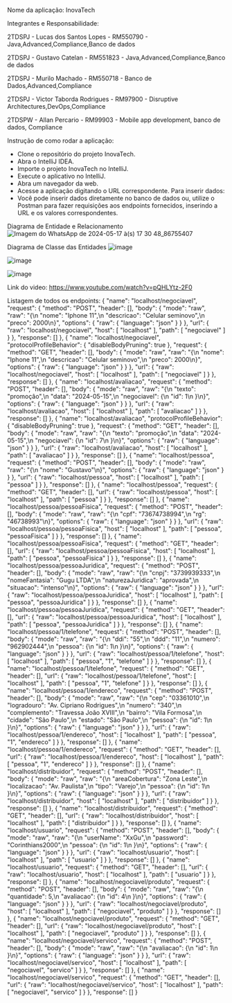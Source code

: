 Nome da aplicação: InovaTech

Integrantes e Responsabilidade:

2TDSPJ - Lucas dos Santos Lopes - RM550790 - Java,Advanced,Compliance,Banco de dados

2TDSPJ - Gustavo Catelan - RM551823 - Java,Advanced,Compliance,Banco de dados

2TDSPJ - Murilo Machado - RM550718 - Banco de Dados,Advanced,Compliance

2TDSPJ - Victor Taborda Rodrigues - RM97900 - Disruptive Architectures,DevOps,Compliance

2TDSPW - Allan Percario - RM99903 - Mobile app development, banco de dados, Compliance

Instrução de como rodar a aplicação:
- Clone o repositório do projeto InovaTech.
- Abra o IntelliJ IDEA.
- Importe o projeto InovaTech no IntelliJ.
- Execute o aplicativo no IntelliJ.
- Abra um navegador da web.
- Acesse a aplicação digitando o URL correspondente.
Para inserir dados:
- Você pode inserir dados diretamente no banco de dados ou, utilize o Postman para fazer requisições aos endpoints fornecidos, inserindo a URL e os valores correspondentes.





Diagrama de Entidade e Relacionamento
![Imagem do WhatsApp de 2024-05-17 à(s) 17 30 48_86755407](https://github.com/GustavoCatelan/JavaChallenge/assets/127765306/696001b0-f929-4384-b91c-a50611f9759b)


Diagrama de Classe das Entidades
![image](https://github.com/GustavoCatelan/JavaChallenge/assets/127765306/74b62abd-41ad-4430-8611-e07883ab3bf8)

![image](https://github.com/GustavoCatelan/JavaChallenge/assets/127765306/2352908f-4c19-4b36-aae2-e751e441d19a)

![image](https://github.com/GustavoCatelan/JavaChallenge/assets/127765306/04cf84d1-d9c4-4492-81c4-1ecabc616195)


Link do video:
https://www.youtube.com/watch?v=pQHLYtz-2F0

Listagem de todos os endpoints:
{
			"name": "localhost/negociavel",
			"request": {
				"method": "POST",
				"header": [],
				"body": {
					"mode": "raw",
					"raw": "{\n    \"nome\": \"Iphone 11\",\n    \"descricao\": \"Celular seminovo\",\n    \"preco\": 2000\n}",
					"options": {
						"raw": {
							"language": "json"
						}
					}
				},
				"url": {
					"raw": "localhost/negociavel",
					"host": [
						"localhost"
					],
					"path": [
						"negociavel"
					]
				}
			},
			"response": []
		},
		{
			"name": "localhost/negociavel",
			"protocolProfileBehavior": {
				"disableBodyPruning": true
			},
			"request": {
				"method": "GET",
				"header": [],
				"body": {
					"mode": "raw",
					"raw": "{\n    \"nome\": \"Iphone 11\",\n    \"descricao\": \"Celular seminovo\",\n    \"preco\": 2000\n}",
					"options": {
						"raw": {
							"language": "json"
						}
					}
				},
				"url": {
					"raw": "localhost/negociavel",
					"host": [
						"localhost"
					],
					"path": [
						"negociavel"
					]
				}
			},
			"response": []
		},
		{
			"name": "localhost/avaliacao",
			"request": {
				"method": "POST",
				"header": [],
				"body": {
					"mode": "raw",
					"raw": "{\n    \"texto\": \"promoçâo\",\n    \"data\": \"2024-05-15\",\n    \"negociavel\": {\n        \"id\": 1\n    }\n}",
					"options": {
						"raw": {
							"language": "json"
						}
					}
				},
				"url": {
					"raw": "localhost/avaliacao",
					"host": [
						"localhost"
					],
					"path": [
						"avaliacao"
					]
				}
			},
			"response": []
		},
		{
			"name": "localhost/avaliacao",
			"protocolProfileBehavior": {
				"disableBodyPruning": true
			},
			"request": {
				"method": "GET",
				"header": [],
				"body": {
					"mode": "raw",
					"raw": "{\n    \"texto\": \"promoçâo\",\n    \"data\": \"2024-05-15\",\n    \"negociavel\": {\n        \"id\": 7\n    }\n}",
					"options": {
						"raw": {
							"language": "json"
						}
					}
				},
				"url": {
					"raw": "localhost/avaliacao",
					"host": [
						"localhost"
					],
					"path": [
						"avaliacao"
					]
				}
			},
			"response": []
		},
		{
			"name": "localhost/pessoa",
			"request": {
				"method": "POST",
				"header": [],
				"body": {
					"mode": "raw",
					"raw": "{\n    \"nome\": \"Gustavo\"\n}",
					"options": {
						"raw": {
							"language": "json"
						}
					}
				},
				"url": {
					"raw": "localhost/pessoa",
					"host": [
						"localhost"
					],
					"path": [
						"pessoa"
					]
				}
			},
			"response": []
		},
		{
			"name": "localhost/pessoa",
			"request": {
				"method": "GET",
				"header": [],
				"url": {
					"raw": "localhost/pessoa",
					"host": [
						"localhost"
					],
					"path": [
						"pessoa"
					]
				}
			},
			"response": []
		},
		{
			"name": "localhost/pessoa/pessoaFisica",
			"request": {
				"method": "POST",
				"header": [],
				"body": {
					"mode": "raw",
					"raw": "{\n  \"cpf\": \"73674738994\",\n  \"rg\": \"46738993\"\n}",
					"options": {
						"raw": {
							"language": "json"
						}
					}
				},
				"url": {
					"raw": "localhost/pessoa/pessoaFisica",
					"host": [
						"localhost"
					],
					"path": [
						"pessoa",
						"pessoaFisica"
					]
				}
			},
			"response": []
		},
		{
			"name": "localhost/pessoa/pessoaFisica",
			"request": {
				"method": "GET",
				"header": [],
				"url": {
					"raw": "localhost/pessoa/pessoaFisica",
					"host": [
						"localhost"
					],
					"path": [
						"pessoa",
						"pessoaFisica"
					]
				}
			},
			"response": []
		},
		{
			"name": "localhost/pessoa/pessoaJuridica",
			"request": {
				"method": "POST",
				"header": [],
				"body": {
					"mode": "raw",
					"raw": "{\n  \"cnpj\": \"3739939333\",\n  \"nomeFantasia\": \"Gugu LTDA\",\n  \"naturezaJuridica\": \"aprovada\",\n  \"situacao\": \"intenso\"\n}",
					"options": {
						"raw": {
							"language": "json"
						}
					}
				},
				"url": {
					"raw": "localhost/pessoa/pessoaJuridica",
					"host": [
						"localhost"
					],
					"path": [
						"pessoa",
						"pessoaJuridica"
					]
				}
			},
			"response": []
		},
		{
			"name": "localhost/pessoa/pessoaJuridica",
			"request": {
				"method": "GET",
				"header": [],
				"url": {
					"raw": "localhost/pessoa/pessoaJuridica",
					"host": [
						"localhost"
					],
					"path": [
						"pessoa",
						"pessoaJuridica"
					]
				}
			},
			"response": []
		},
		{
			"name": "localhost/pessoa/1/telefone",
			"request": {
				"method": "POST",
				"header": [],
				"body": {
					"mode": "raw",
					"raw": "{\n  \"ddi\": \"55\",\n  \"ddd\": \"11\",\n  \"numero\": \"962902444\",\n  \"pessoa\": {\n    \"id\": 1\n  }\n}",
					"options": {
						"raw": {
							"language": "json"
						}
					}
				},
				"url": {
					"raw": "localhost/pessoa/1/telefone",
					"host": [
						"localhost"
					],
					"path": [
						"pessoa",
						"1",
						"telefone"
					]
				}
			},
			"response": []
		},
		{
			"name": "localhost/pessoa/1/telefone",
			"request": {
				"method": "GET",
				"header": [],
				"url": {
					"raw": "localhost/pessoa/1/telefone",
					"host": [
						"localhost"
					],
					"path": [
						"pessoa",
						"1",
						"telefone"
					]
				}
			},
			"response": []
		},
		{
			"name": "localhost/pessoa/1/endereco",
			"request": {
				"method": "POST",
				"header": [],
				"body": {
					"mode": "raw",
					"raw": "{\n  \"cep\": \"03361010\",\n  \"logradouro\": \"Av. Cipriano Rodrigues\",\n  \"numero\": \"340\",\n  \"complemento\": \"Travessa João XVIII\",\n  \"bairro\": \"Vila Formosa\",\n  \"cidade\": \"São Paulo\",\n  \"estado\": \"São Paulo\",\n  \"pessoa\": {\n    \"id\": 1\n  }\n}",
					"options": {
						"raw": {
							"language": "json"
						}
					}
				},
				"url": {
					"raw": "localhost/pessoa/1/endereco",
					"host": [
						"localhost"
					],
					"path": [
						"pessoa",
						"1",
						"endereco"
					]
				}
			},
			"response": []
		},
		{
			"name": "localhost/pessoa/1/endereco",
			"request": {
				"method": "GET",
				"header": [],
				"url": {
					"raw": "localhost/pessoa/1/endereco",
					"host": [
						"localhost"
					],
					"path": [
						"pessoa",
						"1",
						"endereco"
					]
				}
			},
			"response": []
		},
		{
			"name": "localhost/distribuidor",
			"request": {
				"method": "POST",
				"header": [],
				"body": {
					"mode": "raw",
					"raw": "{\n  \"areaCobertura\": \"Zona Leste\",\n  \"localizacao\": \"Av. Paulista\",\n  \"tipo\": \"Varejo\",\n  \"pessoa\": {\n    \"id\": 1\n  }\n}",
					"options": {
						"raw": {
							"language": "json"
						}
					}
				},
				"url": {
					"raw": "localhost/distribuidor",
					"host": [
						"localhost"
					],
					"path": [
						"distribuidor"
					]
				}
			},
			"response": []
		},
		{
			"name": "localhost/distribuidor",
			"request": {
				"method": "GET",
				"header": [],
				"url": {
					"raw": "localhost/distribuidor",
					"host": [
						"localhost"
					],
					"path": [
						"distribuidor"
					]
				}
			},
			"response": []
		},
		{
			"name": "localhost/usuario",
			"request": {
				"method": "POST",
				"header": [],
				"body": {
					"mode": "raw",
					"raw": "{\n  \"userName\": \"XxGu\",\n  \"password\": \"Corinthians2000\",\n  \"pessoa\": {\n    \"id\": 1\n  }\n}",
					"options": {
						"raw": {
							"language": "json"
						}
					}
				},
				"url": {
					"raw": "localhost/usuario",
					"host": [
						"localhost"
					],
					"path": [
						"usuario"
					]
				}
			},
			"response": []
		},
		{
			"name": "localhost/usuario",
			"request": {
				"method": "GET",
				"header": [],
				"url": {
					"raw": "localhost/usuario",
					"host": [
						"localhost"
					],
					"path": [
						"usuario"
					]
				}
			},
			"response": []
		},
		{
			"name": "localhost/negociavel/produto",
			"request": {
				"method": "POST",
				"header": [],
				"body": {
					"mode": "raw",
					"raw": "{\n  \"quantidade\": 5,\n  \"avaliacao\": {\n    \"id\": 4\n  }\n}",
					"options": {
						"raw": {
							"language": "json"
						}
					}
				},
				"url": {
					"raw": "localhost/negociavel/produto",
					"host": [
						"localhost"
					],
					"path": [
						"negociavel",
						"produto"
					]
				}
			},
			"response": []
		},
		{
			"name": "localhost/negociavel/produto",
			"request": {
				"method": "GET",
				"header": [],
				"url": {
					"raw": "localhost/negociavel/produto",
					"host": [
						"localhost"
					],
					"path": [
						"negociavel",
						"produto"
					]
				}
			},
			"response": []
		},
		{
			"name": "localhost/negociavel/servico",
			"request": {
				"method": "POST",
				"header": [],
				"body": {
					"mode": "raw",
					"raw": "{\n  \"avaliacao\": {\n    \"id\": 1\n  }\n}",
					"options": {
						"raw": {
							"language": "json"
						}
					}
				},
				"url": {
					"raw": "localhost/negociavel/servico",
					"host": [
						"localhost"
					],
					"path": [
						"negociavel",
						"servico"
					]
				}
			},
			"response": []
		},
		{
			"name": "localhost/negociavel/servico",
			"request": {
				"method": "GET",
				"header": [],
				"url": {
					"raw": "localhost/negociavel/servico",
					"host": [
						"localhost"
					],
					"path": [
						"negociavel",
						"servico"
					]
				}
			},
			"response": []
		}
